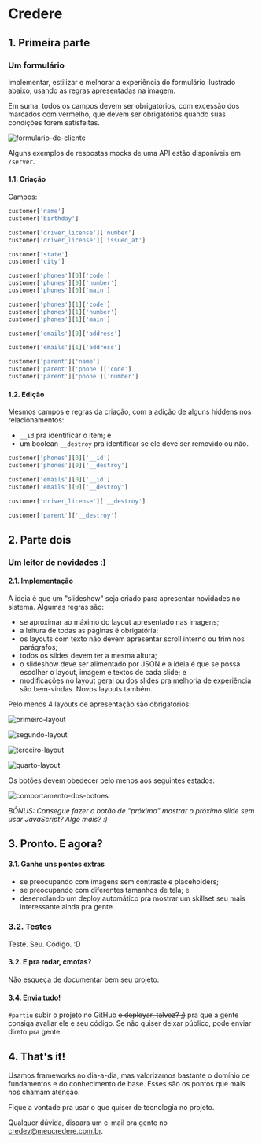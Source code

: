 # Credere

## 1. Primeira parte

### Um formulário

Implementar, estilizar e melhorar a experiência do formulário ilustrado abaixo, usando as regras apresentadas na imagem.

Em suma, todos os campos devem ser obrigatórios, com excessão dos marcados com vermelho, que devem ser obrigatórios quando suas condições forem satisfeitas.

![formulario-de-cliente](images/form/customer.jpg)

Alguns exemplos de respostas mocks de uma API estão disponíveis em `/server`.

#### 1.1. Criação

Campos:

```js
customer['name']
customer['birthday']

customer['driver_license']['number']
customer['driver_license']['issued_at']

customer['state']
customer['city']

customer['phones'][0]['code']
customer['phones'][0]['number']
customer['phones'][0]['main']

customer['phones'][1]['code']
customer['phones'][1]['number']
customer['phones'][1]['main']

customer['emails'][0]['address']

customer['emails'][1]['address']

customer['parent']['name']
customer['parent']['phone']['code']
customer['parent']['phone']['number']
```

#### 1.2. Edição

Mesmos campos e regras da criação, com a adição de alguns hiddens nos relacionamentos:

- `__id` pra identificar o item; e
- um boolean `__destroy` pra identificar se ele deve ser removido ou não.

```js
customer['phones'][0]['__id']
customer['phones'][0]['__destroy']

customer['emails'][0]['__id']
customer['emails'][0]['__destroy']

customer['driver_license']['__destroy']

customer['parent']['__destroy']
```

## 2. Parte dois

### Um leitor de novidades :)

#### 2.1. Implementação

A ideia é que um "slideshow" seja criado para apresentar novidades no sistema. Algumas regras são:

- se aproximar ao máximo do layout apresentado nas imagens;
- a leitura de todas as páginas é obrigatória;
- os layouts com texto não devem apresentar scroll interno ou trim nos parágrafos;
- todos os slides devem ter a mesma altura;
- o slideshow deve ser alimentado por JSON e a ideia é que se possa escolher o layout, imagem e textos de cada slide; e
- modificações no layout geral ou dos slides pra melhoria de experiência são bem-vindas. Novos layouts também.

Pelo menos 4 layouts de apresentação são obrigatórios:

![primeiro-layout](images/news/layout-1.jpg)

![segundo-layout](images/news/layout-2.jpg)

![terceiro-layout](images/news/layout-3.jpg)

![quarto-layout](images/news/layout-4.jpg)

Os botões devem obedecer pelo menos aos seguintes estados:

![comportamento-dos-botoes](images/news/buttons.jpg)

*BÔNUS: Consegue fazer o botão de "próximo" mostrar o próximo slide sem usar JavaScript? Algo mais? :)*

## 3. Pronto. E agora?

#### 3.1. Ganhe uns pontos extras

- se preocupando com imagens sem contraste e placeholders;
- se preocupando com diferentes tamanhos de tela; e
- desenrolando um deploy automático pra mostrar um skillset seu mais interessante ainda pra gente.

### 3.2. Testes

Teste. Seu. Código. :D

#### 3.2. E pra rodar, cmofas?

Não esqueça de documentar bem seu projeto.

#### 3.4. Envia tudo!

`#partiu` subir o projeto no GitHub ~~e deployar, talvez? ;)~~ pra que a gente consiga avaliar ele e seu código. Se não quiser deixar público, pode enviar direto pra gente.

## 4. That's it!

Usamos frameworks no dia-a-dia, mas valorizamos bastante o domínio de fundamentos e do conhecimento de base. Esses são os pontos que mais nos chamam atenção.

Fique a vontade pra usar o que quiser de tecnologia no projeto.

Qualquer dúvida, dispara um e-mail pra gente no [credev@meucredere.com.br](mailto:credev@meucredere.com.br).

